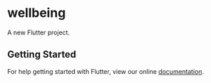 # wellbeing

A new Flutter project.

## Getting Started

For help getting started with Flutter, view our online
[documentation](https://flutter.io/).
